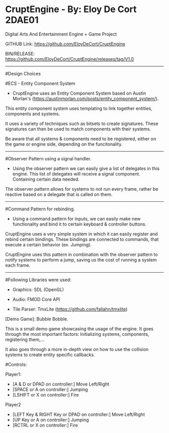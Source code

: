 # CruptEngine -  By: Eloy De Cort 2DAE01
Digital Arts And Entertainment Engine + Game Project

GITHUB Link: https://github.com/EloyDeCort/CruptEngine

BIN/RELEASE: https://github.com/EloyDeCort/CruptEngine/releases/tag/V1.0

-------------------------------------------------------------

#Design Choices

#ECS - Entity Component System

- CruptEngine uses an Entity Component System based on Austin Morlan's (https://austinmorlan.com/posts/entity_component_system/).

This entity component system uses templating to link together entities, components and systems. 

It uses a variety of techniques such as bitsets to create signatures. These signatures can then be used to match components with their systems.

Be aware that all systems & components need to be registered, either on the game or engine side, depending on the funcitonality.

-------------------------------------------------------------

#Observer Pattern using a signal handler.

- Using the observer pattern we can easily give a list of delegates in this engine. This list of delegates will receive a signal component. Containing certain data needed.

The observer pattern allows for systems to not run every frame, rather be reactive based on a delegate that is called on them.

-------------------------------------------------------------

#Command Pattern for rebinding.

- Using a command pattern for inputs, we can easily make new functionality and bind it to certain keyboard & controller buttons.

CruptEngine uses a very simple system in which it can easily register and rebind certain bindings. These bindings are connected to commands, that execute a certain behavior (ex. Jumping).

CruptEngine uses this pattern in combination with the observer pattern to notify systems to perform a jump, saving us the cost of running a system each frame.

-------------------------------------------------------------

#Following Libraries were used:

- Graphics: SDL (OpenGL)

- Audio: FMOD Core API

- Tile Parser: TmxLite (https://github.com/fallahn/tmxlite)


[Demo Game]: Bubble Bobble.

This is a small demo game showcasing the usage of the engine.
It goes through the most important factors: Initializing systems, components, registering them,...

It also goes through a more in-depth view on how to use the collision systems to create entity specific callbacks.

#Controls:

Player1:

- [A & D or DPAD on controller:] Move Left/Right
- [SPACE or A on controller:] Jumping
- [LSHIFT or X on controller:] Fire

Player2
- [LEFT Key & RIGHT Key or DPAD on controller:] Move Left/Right
- [UP Key or A on controller:] Jumping
- [RCTRL or X on controller:] Fire